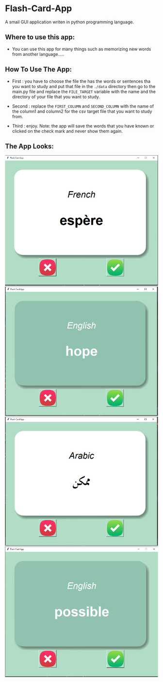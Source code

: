 # Flash-Card-App
A smail GUI application writen in python programming language.
## Where to use this app:
- You can use this app for many things such as memorizing new words from another language.....
## How To Use The App:
- First : you have to choose the file the has the words or sentences tha you want to study and put that file in the ``./data`` 
directory then go to the main.py file and replace the ``FILE_TARGET`` variable with the name and the directory of your file that you want
to study.

- Second : replace the  ``FIRST_COLUMN`` and  ``SECOND_COLUMN`` with the name of the column1 and column2 for the csv 
target file that you want to study from.

- Third : enjoy.
Note: the app will save the words that you have known or clicked on the check mark and never show them again.
## The App Looks:
![plot](./images/demo1.PNG)
![plot](./images/demo2.PNG)
![plot](./images/demo3.PNG)
![plot](./images/demo4.PNG)


